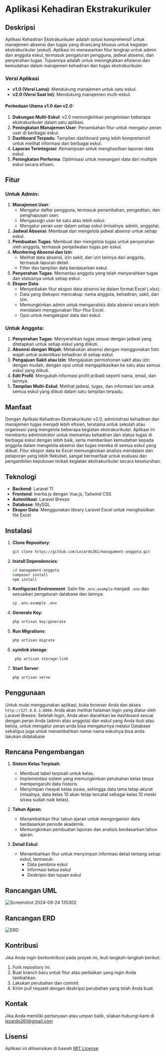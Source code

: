# Aplikasi Kehadiran Ekstrakurikuler

## Deskripsi
Aplikasi Kehadiran Ekstrakurikuler adalah solusi komprehensif untuk manajemen absensi dan tugas yang dirancang khusus untuk kegiatan ekstrakurikuler (eskul). Aplikasi ini menawarkan fitur lengkap untuk admin dan anggota eskul, termasuk pengaturan pengguna, jadwal absensi, dan penyerahan tugas. Tujuannya adalah untuk meningkatkan efisiensi dan kemudahan dalam manajemen kehadiran dan tugas ekstrakurikuler.

### Versi Aplikasi
- **v1.0 (Versi Lama)**: Mendukung manajemen untuk satu eskul.
- **v2.0 (Versi Saat Ini)**: Mendukung manajemen multi-eskul.

#### Perbedaan Utama v1.0 dan v2.0:
1. **Dukungan Multi-Eskul**: v2.0 memungkinkan pengelolaan beberapa ekstrakurikuler dalam satu aplikasi.
2. **Peningkatan Manajemen User**: Penambahan fitur untuk mengatur peran user di berbagai eskul.
3. **Dashboard Terpadu**: Tampilan dashboard yang lebih komprehensif untuk melihat informasi dari berbagai eskul.
4. **Laporan Terintegrasi**: Kemampuan untuk menghasilkan laporan data eskul.
5. **Peningkatan Performa**: Optimisasi untuk menangani data dari multiple eskul secara efisien.

## Fitur

### Untuk Admin:
1. **Manajemen User**: 
   - Mengatur daftar pengguna, termasuk penambahan, pengeditan, dan penghapusan user.
   - Mengassign user ke satu atau lebih eskul.
   - Mengatur peran user dalam setiap eskul (misalnya: admin, anggota).
2. **Jadwal Absensi**: Membuat dan mengelola jadwal absensi untuk setiap eskul.
3. **Pembuatan Tugas**: Membuat dan mengelola tugas untuk penyerahan oleh anggota, termasuk penjadwalan tugas per eskul.
4. **Monitoring Absensi dan Izin**: 
   - Melihat data absensi, izin sakit, dan izin lainnya dari anggota, termasuk laporan detail.
   - Filter dan tampilan data berdasarkan eskul.
5. **Penyerahan Tugas**: Memantau anggota yang telah menyerahkan tugas dan statusnya untuk setiap eskul.
6. **Ekspor Data**: 
   - Menyediakan fitur ekspor data absensi ke dalam format Excel (.xlsx).
   - Data yang diekspor mencakup: nama anggota, kehadiran, sakit, dan izin.
   - Memungkinkan admin untuk menganalisis data absensi secara lebih mendalam menggunakan fitur-fitur Excel.
   - Opsi untuk mengekspor data dari eskul.

### Untuk Anggota:
1. **Penyerahan Tugas**: Menyerahkan tugas sesuai dengan jadwal yang ditetapkan untuk setiap eskul yang diikuti.
2. **Absensi dengan Wajah**: Melakukan absensi dengan menggunakan foto wajah untuk autentikasi kehadiran di setiap eskul.
3. **Pengajuan Sakit atau Izin**: Mengajukan permohonan sakit atau izin dengan mudah, dengan opsi untuk mengaplikasikan ke satu atau semua eskul yang diikuti.
4. **Edit Profil**: Mengubah informasi profil pribadi seperti nama, email, dan lainnya.
5. **Tampilan Multi-Eskul**: Melihat jadwal, tugas, dan informasi lain untuk semua eskul yang diikuti dalam satu tampilan terpadu.

## Manfaat
Dengan Aplikasi Kehadiran Ekstrakurikuler v2.0, administrasi kehadiran dan manajemen tugas menjadi lebih efisien, terutama untuk sekolah atau organisasi yang mengelola beberapa kegiatan ekstrakurikuler. Aplikasi ini membantu administrator untuk memantau kehadiran dan status tugas di berbagai eskul dengan lebih baik, serta memberikan kemudahan kepada anggota dalam mengelola absensi dan tugas mereka di semua eskul yang diikuti. Fitur ekspor data ke Excel memungkinkan analisis mendalam dan pelaporan yang lebih fleksibel, sangat bermanfaat untuk evaluasi dan pengambilan keputusan terkait kegiatan ekstrakurikuler secara keseluruhan.

## Teknologi
- **Backend**: Laravel 11
- **Frontend**: Inertia.js dengan Vue.js, Tailwind CSS
- **Autentikasi**: Laravel Breeze
- **Database**: MySQL
- **Ekspor Data**: Menggunakan library Laravel Excel untuk menghasilkan file Excel

## Instalasi
1. **Clone Repository**:
   ```bash
   git clone https://github.com/Lezardo261/managament-anggota.git
   ```

2. **Install Dependencies**:
   ```bash
   cd managament-anggota
   composer install
   npm install
   ```

3. **Konfigurasi Environment**:
   Salin file `.env.example` menjadi `.env` dan sesuaikan pengaturan database dan lainnya:
   ```bash
   cp .env.example .env
   ```

4. **Generate Key**:
   ```bash
   php artisan key:generate
   ```

5. **Run Migrations**:
   ```bash
   php artisan migrate
   ```

6. **symlink storage**:
   ```bash
    php artisan storage:link
   ```

7. **Start Server**:
   ```bash
   php artisan serve
   ```

## Penggunaan
Untuk mulai menggunakan aplikasi, buka browser Anda dan akses `http://127.0.0.1:8000`. Anda akan melihat halaman login yang diatur oleh Laravel Breeze. Setelah login, Anda akan diarahkan ke dashboard sesuai dengan peran Anda (admin atau anggota) dan eskul yang Anda ikuti atau kelola, untuk mengatur peran anda bisa mengaturnya melalui Database sekaligus juga untuk menambahkan nama-nama eskulnya bisa anda lakukan didatabase

## Rencana Pengembangan
1. **Sistem Kelas Terpisah**:
   - Membuat tabel terpisah untuk kelas.
   - Implementasi sistem yang memungkinkan perubahan kelas tanpa mempengaruhi data historis.
   - Menyimpan riwayat kelas siswa, sehingga data lama tetap akurat (misalnya, data kelas 10 akan tetap tercatat sebagai kelas 10 meski siswa sudah naik kelas).

2. **Tahun Ajaran**:
   - Menambahkan fitur tahun ajaran untuk mengorganisir data berdasarkan periode akademik.
   - Memungkinkan pembuatan laporan dan analisis berdasarkan tahun ajaran.

3. **Detail Eskul**:
   - Menambahkan fitur untuk menyimpan informasi detail tentang setiap eskul, termasuk:
     - Data pembina eskul
     - Informasi ketua eskul
     - Deskripsi dan tujuan eskul

## Rancangan UML
![Screenshot 2024-09-24 135302](https://github.com/user-attachments/assets/37ba187c-d49d-4a92-9626-8a32b03e4d5e)


## Rancangan ERD
![ERD](https://github.com/user-attachments/assets/6ca8148f-f235-48d8-bd18-a27dfb6db81b)

## Kontribusi
Jika Anda ingin berkontribusi pada proyek ini, ikuti langkah-langkah berikut:
1. Fork repository ini.
2. Buat branch baru untuk fitur atau perbaikan yang ingin Anda tambahkan.
3. Lakukan perubahan dan commit.
4. Kirim pull request dengan deskripsi perubahan yang telah Anda buat.

## Kontak
Jika Anda memiliki pertanyaan atau umpan balik, silakan hubungi kami di [lezardo261@gmail.com](mailto:lezardo261@gmail.com)

## Lisensi
Aplikasi ini dilisensikan di bawah [MIT License](LICENSE).
